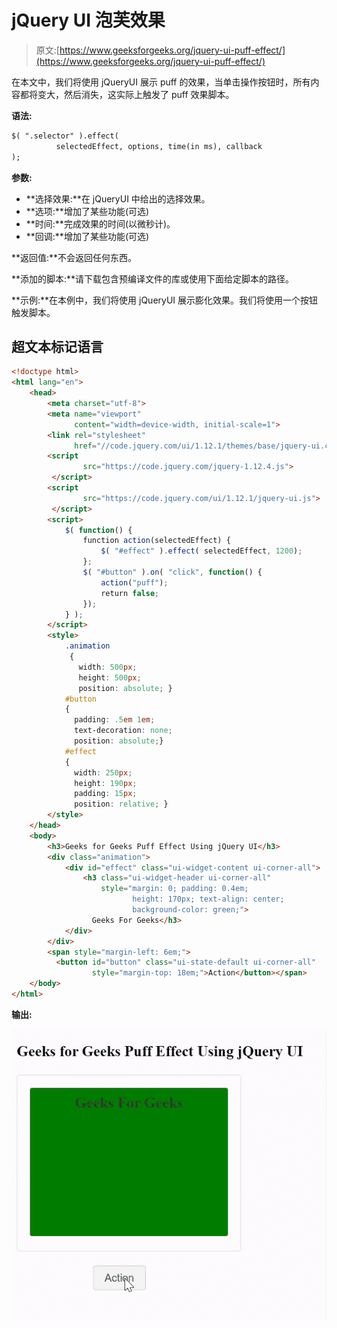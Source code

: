 # jQuery UI 泡芙效果

> 原文:[https://www.geeksforgeeks.org/jquery-ui-puff-effect/](https://www.geeksforgeeks.org/jquery-ui-puff-effect/)

在本文中，我们将使用 jQueryUI 展示 puff 的效果，当单击操作按钮时，所有内容都将变大，然后消失，这实际上触发了 puff 效果脚本。

**语法:**

```html
$( ".selector" ).effect( 
          selectedEffect, options, time(in ms), callback 
);
```

**参数:**

*   **选择效果:**在 jQueryUI 中给出的选择效果。
*   **选项:**增加了某些功能(可选)
*   **时间:**完成效果的时间(以微秒计)。
*   **回调:**增加了某些功能(可选)

**返回值:**不会返回任何东西。

**添加的脚本:**请下载包含预编译文件的库或使用下面给定脚本的路径。

> <link rel="”stylesheet”" href="”//code.jquery.com/ui/1.12.1/themes/base/jquery-ui.css”">

**示例:**在本例中，我们将使用 jQueryUI 展示膨化效果。我们将使用一个按钮触发脚本。

## 超文本标记语言

```html
<!doctype html>
<html lang="en">
    <head>
        <meta charset="utf-8">
        <meta name="viewport" 
              content="width=device-width, initial-scale=1">      
        <link rel="stylesheet" 
              href="//code.jquery.com/ui/1.12.1/themes/base/jquery-ui.css">
        <script 
                src="https://code.jquery.com/jquery-1.12.4.js">
         </script>
        <script 
                src="https://code.jquery.com/ui/1.12.1/jquery-ui.js">
         </script>
        <script>
            $( function() {
                function action(selectedEffect) {
                    $( "#effect" ).effect( selectedEffect, 1200);
                };
                $( "#button" ).on( "click", function() {
                    action("puff");
                    return false;
                });
            } );
        </script>
        <style>
            .animation 
             { 
               width: 500px;
               height: 500px;
               position: absolute; }
            #button 
            { 
              padding: .5em 1em;
              text-decoration: none;
              position: absolute;}
            #effect
            { 
              width: 250px;
              height: 190px;
              padding: 15px;
              position: relative; }
        </style>
    </head>
    <body>
        <h3>Geeks for Geeks Puff Effect Using jQuery UI</h3>
        <div class="animation">
            <div id="effect" class="ui-widget-content ui-corner-all">
                <h3 class="ui-widget-header ui-corner-all" 
                    style="margin: 0; padding: 0.4em; 
                           height: 170px; text-align: center;
                           background-color: green;">
                  Geeks For Geeks</h3>
            </div>
        </div>
        <span style="margin-left: 6em;">
          <button id="button" class="ui-state-default ui-corner-all" 
                  style="margin-top: 18em;">Action</button></span>
    </body>
</html>
```

**输出:**

![](img/ddd8082cc7f349c84db0cda2412a1503.png)